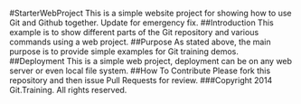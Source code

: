 #StarterWebProject
This is a simple website project for 
showing how to use Git and Github together.
Update for emergency fix.
##Introduction
This example is to show different parts 
of the Git repository and various commands
using a web project.
##Purpose
As stated above, the main purpose is to 
provide simple examples for Git training demos.
##Deployment
This is a simple web project, deployment 
can be on any web server or even local
file system.
##How To Contribute
Please fork this repository and then issue Pull Requests for review.
###Copyright
2014 Git.Training. All rights reserved.